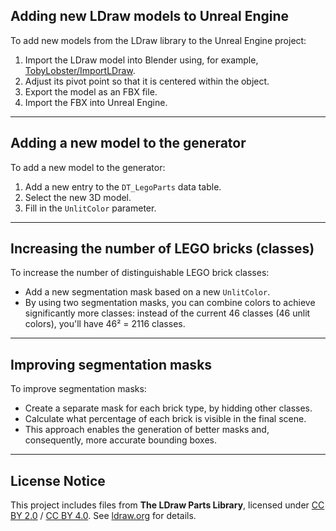 ## Adding new LDraw models to Unreal Engine

To add new models from the LDraw library to the Unreal Engine project:

1. Import the LDraw model into Blender using, for example, [TobyLobster/ImportLDraw](https://github.com/TobyLobster/ImportLDraw).
2. Adjust its pivot point so that it is centered within the object.
3. Export the model as an FBX file.
4. Import the FBX into Unreal Engine.

---

## Adding a new model to the generator

To add a new model to the generator:

1. Add a new entry to the `DT_LegoParts` data table.
2. Select the new 3D model.
3. Fill in the `UnlitColor` parameter.

---

## Increasing the number of LEGO bricks (classes)

To increase the number of distinguishable LEGO brick classes:

- Add a new segmentation mask based on a new `UnlitColor`.
- By using two segmentation masks, you can combine colors to achieve significantly more classes: instead of the current 46 classes (46 unlit colors), you'll have 46² = 2116 classes.

---

## Improving segmentation masks

To improve segmentation masks:

- Create a separate mask for each brick type, by hidding other classes.
- Calculate what percentage of each brick is visible in the final scene.
- This approach enables the generation of better masks and, consequently, more accurate bounding boxes.

---

## License Notice

This project includes files from **The LDraw Parts Library**, licensed under [CC BY 2.0](https://creativecommons.org/licenses/by/2.0/) / [CC BY 4.0](https://creativecommons.org/licenses/by/4.0/). See [ldraw.org](https://www.ldraw.org/legal-info) for details.
